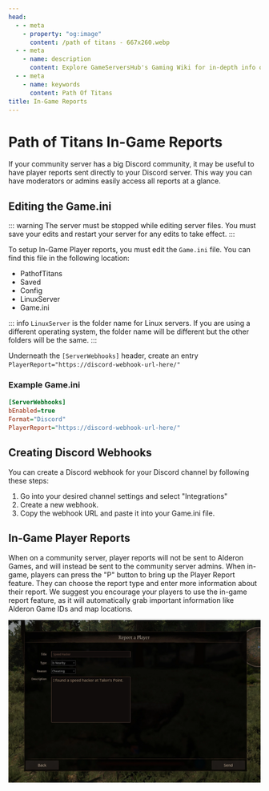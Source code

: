 ```yaml
---
head:
  - - meta
    - property: "og:image"
      content: /path of titans - 667x260.webp
  - - meta
    - name: description
      content: Explore GameServersHub's Gaming Wiki for in-depth info on Path of Titans. Find details on gameplay, features, and updates for the ultimate dino MMO adventure!
  - - meta
    - name: keywords
      content: Path Of Titans
title: In-Game Reports
---
```


# Path of Titans In-Game Reports

If your community server has a big Discord community, it may be useful to have player reports sent directly to your Discord server. This way you can have moderators or admins easily access all reports at a glance.

## Editing the Game.ini

::: warning
The server must be stopped while editing server files. You must save your edits and restart your server for any edits to take effect.
:::

To setup In-Game Player reports, you must edit the `Game.ini` file. You can find this file in the following location:

<ul class="breadcrumbs" data-v-1536bbb2="">
<li class="first" data-v-1536bbb2="">
<span data-v-1536bbb2="">
<i class="fas fa-folder" data-v-1536bbb2=""></i> PathofTitans
</span>
</li>
<li class="" data-v-1536bbb2="">
<span data-v-1536bbb2="">
<i class="fas fa-folder" data-v-1536bbb2=""></i> Saved
</span>
</li>
<li class="" data-v-1536bbb2="">
<span data-v-1536bbb2="">
<i class="fas fa-folder" data-v-1536bbb2=""></i> Config
</span>
</li>
<li class="" data-v-1536bbb2="">
<span data-v-1536bbb2="">
<i class="fas fa-folder" data-v-1536bbb2=""></i> LinuxServer
</span>
</li>
<li class="last" data-v-1536bbb2="">
<span data-v-1536bbb2="">
<i class="fas fa-file" data-v-1536bbb2=""></i> Game.ini
</span>
</li>
</ul>

::: info
`LinuxServer` is the folder name for Linux servers. If you are using a different operating system, the folder name will be different but the other folders will be the same.
:::

Underneath the `[ServerWebhooks]` header, create an entry `PlayerReport="https://discord-webhook-url-here/"`

### Example Game.ini

```ini
[ServerWebhooks]
bEnabled=true
Format="Discord"
PlayerReport="https://discord-webhook-url-here/"
```

## Creating Discord Webhooks
You can create a Discord webhook for your Discord channel by following these steps:

1. Go into your desired channel settings and select "Integrations"
2. Create a new webhook.
3. Copy the webhook URL and paste it into your Game.ini file.

## In-Game Player Reports

When on a community server, player reports will not be sent to Alderon Games, and will instead be sent to the community server admins. When in-game, players can press the "P" button to bring up the Player Report feature. They can choose the report type and enter more information about their report. We suggest you encourage your players to use the in-game report feature, as it will automatically grab important information like Alderon Game IDs and map locations.

![game-reports](game-reports-1.webp)